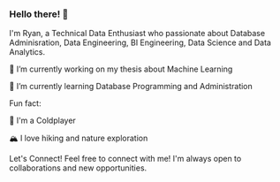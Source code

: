 ### Hello there! 👋

I'm Ryan, a Technical Data Enthusiast who passionate about Database Adminisration, Data Engineering, BI Engineering, Data Science and Data Analytics.

🔭 I’m currently working on my thesis about Machine Learning

🌱 I’m currently learning Database Programming and Administration

Fun fact:

🎵 I'm a Coldplayer

🏔️ I love hiking and nature exploration

Let's Connect!
Feel free to connect with me! I'm always open to collaborations and new opportunities.
